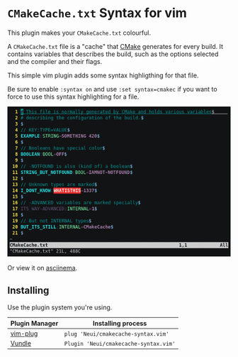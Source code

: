 `CMakeCache.txt` Syntax for vim
===============================

This plugin makes your `CMakeCache.txt` colourful.

A `CMakeCache.txt` file is a "cache" that [CMake][cmake] generates for every
build.
It contains variables that describes the build, such as the options selected
and the compiler and their flags.

This simple vim plugin adds some syntax highligthing for that file.

Be sure to enable `:syntax on` and use `:set syntax=cmakec` if you want to
force to use this syntax highlighting for a file.

![Example](example.gif)

Or view it on [asciinema][an-demo].

Installing
----------

Use the plugin system you're using.

| Plugin Manager      |  Installing process                   |
|---------------------|---------------------------------------|
| [vim-plug][pm1]     | `plug 'Neui/cmakecache-syntax.vim'`   |
| [Vundle][pm2]       | `Plugin 'Neui/cmakecache-syntax.vim'` |

[cmake]: https://cmake.org/
[an-demo]: https://asciinema.org/a/XmA1o1nnsr4FpCWL5qzYffLHa
[pm1]: https://github.com/junegunn/vim-plug
[pm2]: https://github.com/VundleVim/Vundle.vim
[pm3]: https://github.com/tpope/vim-pathogen
